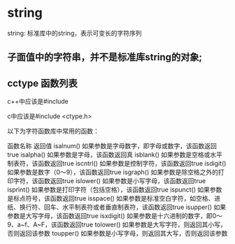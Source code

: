 # string

string:
标准库中的string，表示可变长的字符序列

## 子面值中的字符串，并不是标准库string的对象;

## cctype 函数列表
c++中应该是#include <cctype>

c中应该是#include <ctype.h>

以下为字符函数库中常用的函数：

函数名称	返回值
isalnum()	如果参数是字母数字，即字母或数字，该函数返回true
isalpha()	如果参数是字母，该函数返回真
isblank()	如果参数是空格或水平制表符，该函数返回true
iscntrl()	如果参数是控制字符，该函数返回true
isdigit()	如果参数是数字（0～9），该函数返回true
isgraph()	如果参数是除空格之外的打印字符，该函数返回true
islower()	如果参数是小写字母，该函数返回true
isprint()	如果参数是打印字符（包括空格），该函数返回true
ispunct()	如果参数是标点符号，该函数返回true
isspace()	如果参数是标准空白字符，如空格、进纸、换行符、回车、水平制表符或者垂直制表符，该函数返回true
isupper()	如果参数是大写字母，该函数返回true
isxdigit()	如果参数是十六进制的数字，即0～9、a~f、A~F，该函数返回true
tolower()	如果参数是大写字符，则返回其小写，否则返回该参数
toupper()	如果参数是小写字母，则返回其大写，否则返回该参数